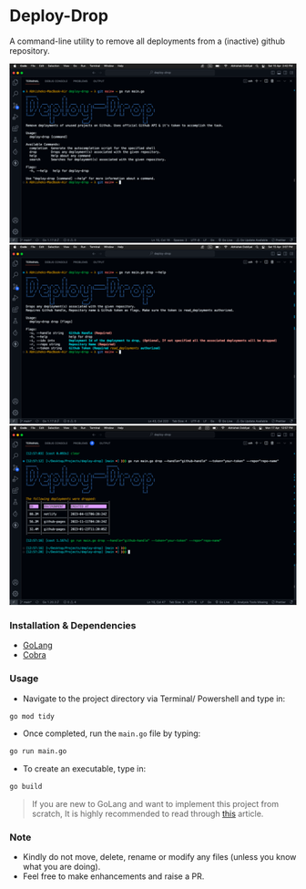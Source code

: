 # Deploy-Drop
A command-line utility to remove all deployments from a (inactive) github repository. 

![](assets/screenshot.png)
![](assets/drop-ss.png)
![](assets/dropped-ss.png)

### Installation & Dependencies

- [GoLang](https://go.dev/)
- [Cobra](https://github.com/spf13/cobra)

### Usage

- Navigate to the project directory via Terminal/ Powershell and type in:

```bash
go mod tidy
```

- Once completed, run the `main.go` file by typing:

```bash
go run main.go
```

- To create an executable, type in:

```bash
go build
```

> If you are new to GoLang and want to implement this project from scratch, It is highly recommended to read through [this](https://www.digitalocean.com/community/tutorials/how-to-use-go-modules) article.

### Note
- Kindly do not move, delete, rename or modify any files (unless you know what you are doing).
- Feel free to make enhancements and raise a PR.
